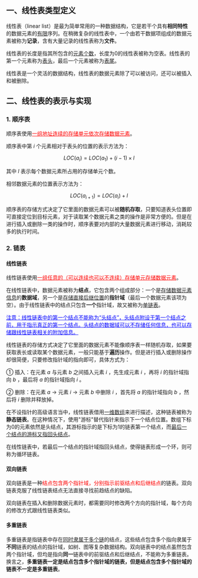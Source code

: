 ## 一、线性表类型定义

线性表（linear list）是最为简单常用的一种数据结构，它是若干个具有**相同特性**的数据元素的<u>有限</u>序列。在稍微复杂的线性表中，一个由若干数据项组成的数据元素被称为**记录**，含有大量记录的线性表称为**文件**。

线性表的长度是指其所包含的<u>元素个数</u>，长度为0的线性表被称为空表。线性表的第一个元素称为<u>表头</u>，最后一个元素被称为<u>表尾</u>。

线性表是一个灵活的数据结构，线性表的数据元素除了可以被访问，还可以被插入和被删除。


## 二、线性表的表示与实现

### 1. 顺序表

顺序表使用<font color=red><u>一组地址连续的存储单元依次存储数据元素</u></font>。

顺序表中第 *i* 个元素相对于表头的位置的表示方法为：

$$LOC(a_i) = LOC(a_1) + (i - 1) × l$$

其中 $l$ 表示每个数据元素所占用的存储单元个数。

相邻数据元素的位置表示方法为：

$$LOC(a_{i+1}) = LOC(a_i) + l$$

顺序表的存储方式决定了它里面的数据元素可以被**随机存取**，只要知道表头位置即可直接定位到目标元素，对于读取某个数据元素之类的操作是非常方便的。但是在进行插入或删除一类的操作时，顺序表要对内部的大量数据元素进行移动，消耗较多的执行时间。

### 2. 链表

#### 线性链表

线性链表使用<font color=red><u>一组任意的（可以连续也可以不连续）存储单元存储数据元素</u></font>。

在线性链表中，数据元素被称为**结点**，它包含两个组成部分：一个是<u>存储数据元素信息</u>的**数据域**，另一个是<u>存储直接后继位置</u>的**指针域**（最后一个数据元素该项为空）。由于线性链表中的结点只包含**一个**指针域，故又被称为<u>单链表</u>。

<font color=blue><u>注意：线性链表中的第一个结点不能称为“头结点”，头结点附设于第一个结点之前，用于指示真正的第一个结点。头结点的数据域可以不存储任何信息，也可以存储跟线性链表相关的附加信息。</u></font>

线性链表的存储方式决定了它里面的数据元素不能像顺序表一样随机存取，如果要获取表长或读取某个数据元素，一般只能基于**遍历**操作。但是进行插入或删除操作却很简便，只要修改指针域的指向即可，具体方式为：

① 插入：在元素 *a* 与元素 *b* 之间插入元素 *i* ，先生成元素 *i* ，再将 *i*  的指针域指向 *b* ，最后将 *a*  的指针域指向 *i* 。

② 删除：在元素 *a*  -> 元素 *i*  -> 元素 *b* 中删除 *i* ，首先将 *a* 的指针域指向 *b* ，然后将 *i* 删除并释放掉。

在不设指针的高级语言当中，线性链表借用<u>一维数组</u>来进行描述，这种链表被称为**静态链表**。在这种情况下，使用"游标"替代指针来指示下一个结点位置。数组下标为0的元素依然是头结点，其游标指示的是下标为1的链表第一个结点，而<u>最后一个结点的游标又指回头结点</u>。

在线性链表中，若最后一个结点的指针域指回头结点，使得链表形成一个环，则可称为循环链表。

#### 双向链表

双向链表是一种<font color=red>结点包含两个指针域，分别指示前驱结点和后继结点</font>的链表。双向链表克服了线性链表结点无法直接寻找前趋结点的缺陷。

双向链表在插入和删除数据元素时，都需要同时修改两个方向的指针域，每个方向的修改方式跟线性链表类似。

#### 多重链表

多重链表是指链表中存在<u>同时隶属于多个链</u>的结点，这些结点包含多个指向隶属于**不同**链表的结点的指针域，如树、图等复杂数据结构。双向链表中的结点虽然包含两个指针域，但均是指向**同一**链表中的前驱结点和后继结点，不能称为多重链表。换言之，**多重链表一定是结点包含多个指针域的链表，但是结点包含多个指针域的链表不一定是多重链表**。
